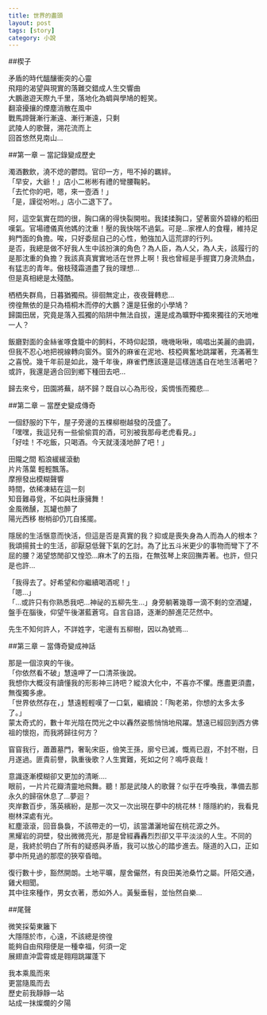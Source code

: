 ```yaml
---
title: 世界的盡頭
layout: post
tags: [story]
category: 小說
---
```

##楔子

矛盾的時代醞釀衝突的心靈  
飛翔的渴望與現實的落難交錯成人生交響曲  
大鵬遨遊天際九千里，落地化為蜩與學鳩的輕笑。  
翻滾擾攘的煙塵消散在風中  
戰馬蹄聲漸行漸遠、漸行漸遠，只剩  
武陵人的歌聲，溯花流而上  
回首悠然見南山...

##第一章 ─ 當記錄變成歷史

濁酒數飲，澆不熄的鬱悶。官印一方，甩不掉的羈絆。  
「早安，大爺！」店小二彬彬有禮的彎腰鞠躬。  
「去忙你的吧，嗯，來一壺酒！」  
「是，謹從吩咐。」店小二退下了。  

阿，這空氣實在悶的很，胸口痛的得快裂開啦。我揉揉胸口，望著窗外碧綠的稻田嘆氣。官場禮儀真他媽的沈重！壓的我快喘不過氣。可是…家裡人的食糧，維持足夠門面的負擔。唉，只好委屈自己的心性，勉強加入這荒謬的行列。  
是否，我總是做不好我人生中該扮演的角色？為人臣，為人父，為人夫，該履行的是那沈重的負擔？我該真真實實地活在世界上啊！我也曾經是手握寶刀身流熱血，有猛志的青年。傲枝殘霜道盡了我的理想...  
但是真相總是太殘酷。

栖栖失群鳥，日暮猶獨飛。徘徊無定止，夜夜聲轉悲...  
徬徨無依的是只為梧桐木而停的大鵬？還是狂傲的小學鳩？  
歸園田居，究竟是落入孤獨的陷阱中無法自拔，還是成為曠野中獨來獨往的天地唯一人？  

飯廳對面的金絲雀啄食籠中的飼料，不時仰起頭，嘰嘰啾啾，鳴唱出美麗的曲調，但我不忍心地把視線轉向窗外。窗外的麻雀在泥地、枝椏興奮地跳躍著，充滿著生之喜悅。幾千年前是如此，幾千年後，麻雀們應該還是這樣逍遙自在地生活著吧？或許，我還是適合回到鄉下種田去吧...

歸去來兮，田園將蕪，胡不歸？既自以心為形役，奚惆悵而獨悲...

##第二章 ─ 當歷史變成傳奇

一個舒服的下午，屋子旁邊的五棵柳樹越發的茂盛了。  
「嘿嘿，我這兒有一些偷偷買的酒，可別被我那母老虎看見。」  
「好哇！不吃飯，只喝酒。今天就淺淺地醉了吧！」  

田隴之間 稻浪緩緩滾動  
片片落葉 輕輕飄落。  
摩擦發出模糊聲響  
時間，依稀凍結在這一刻  
知音難尋覓，不如與杜康擁舞！  
金風微醺，瓦罐也醉了  
陽光西移 樹梢卻仍兀自搖擺。  

隱居的生活愜意而快活，但這是否是真實的我？抑或是喪失身為人而為人的根本？我頌揚貧士的生活，卻厭惡低聲下氣的乞討。為了比五斗米更少的事物而彎下了不屈的腰？渴望悠閒卻又惶恐…麻木了的五指，在無弦琴上來回撫弄著。也許，但只是也許...  

「我得去了。好希望和你繼續喝酒呢！」  
「嗯…」  
「…或許只有你熟悉我吧…神祕的五柳先生…」身旁躺著幾尊一滴不剩的空酒罐，盤手在腦後，仰望午後湛藍蒼穹。自言自語，逐漸的醉進茫茫然中。  

先生不知何許人，不詳姓字，宅邊有五柳樹，因以為號焉...

##第三章 ─ 當傳奇變成神話

那是一個涼爽的午後。  
「你依然看不破」慧遠呷了一口清茶後說。  
我想你大概沒有讀懂我的形影神三詩吧？縱浪大化中，不喜亦不懼。應盡更須盡，無復獨多慮。  
「世界依然存在，」慧遠輕輕嘆了一口氣，繼續說：「陶老弟，你想的太多太多了。」  
蒙太奇式的，數十年光陰在閃光之中以轟然姿態悄悄地飛躍。慧遠已經回到西方佛祖的懷抱，而我將歸往何方？  

窅窅我行，蕭蕭墓門，奢恥宋臣，儉笑王孫，廓兮已滅，慨焉已遐，不封不樹，日月遂過。匪貴前譽，孰重後歌？人生實難，死如之何？鳴呼哀哉！

意識逐漸模糊卻又更加的清晰….  
眼前，一片片花瓣清靈地飛舞。聽！那是武陵人的歌聲？似乎在呼喚我，準備去那永久的歸宿休息了…夢迴？  
夾岸數百步，落英繽紛，是那一次又一次出現在夢中的桃花林！隱隱約約，我看見樹林深處有光。  
紅塵滾滾，回音裊裊，不該帶走的一切，該當瀟灑地留在桃花源之外。  
黑耀岩的洞壁，發出微微亮光，那是曾經轟轟烈烈卻又平平淡淡的人生。不同的是，我終於明白了所有的疑惑與矛盾，我可以放心的踏步進去。隧道的入口，正如夢中所見過的那麼的狹窄昏暗。  

復行數十步，豁然開朗。土地平曠，屋舍儼然，有良田美池桑竹之屬。阡陌交通，雞犬相聞。  
其中往來種作，男女衣著，悉如外人。黃髮垂髫，並怡然自樂...  

##尾聲

微笑採菊東籬下  
大隱隱於市，心遠，不該總是徬徨  
能夠自由飛翔便是一種幸福，何須一定  
展翅直沖雲霄或是翱翔跳躍蓬下  

我本乘風而來  
更當隨風而去  
歷史前我靜靜一站  
站成一抹燦爛的夕陽  
